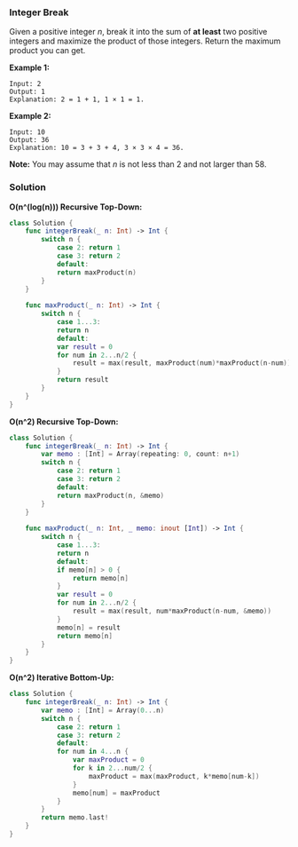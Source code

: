 
### Integer Break

Given a positive integer *n*, break it into the sum of __at least__ two positive integers and maximize the product of those integers. Return the maximum product you can get.

__Example 1:__
```
Input: 2
Output: 1
Explanation: 2 = 1 + 1, 1 × 1 = 1.
```
__Example 2:__
```
Input: 10
Output: 36
Explanation: 10 = 3 + 3 + 4, 3 × 3 × 4 = 36.
```

__Note:__ You may assume that *n* is not less than 2 and not larger than 58.

### Solution
__O(n^(log(n))) Recursive Top-Down:__
```Swift
class Solution {
    func integerBreak(_ n: Int) -> Int {
        switch n {
            case 2: return 1
            case 3: return 2
            default:
            return maxProduct(n)
        }
    }
    
    func maxProduct(_ n: Int) -> Int {
        switch n {
            case 1...3:
            return n
            default:
            var result = 0
            for num in 2...n/2 {
                result = max(result, maxProduct(num)*maxProduct(n-num))
            }
            return result
        }
    }
}
```
__O(n^2) Recursive Top-Down:__
```Swift
class Solution {
    func integerBreak(_ n: Int) -> Int {
        var memo : [Int] = Array(repeating: 0, count: n+1)
        switch n {
            case 2: return 1
            case 3: return 2
            default:
            return maxProduct(n, &memo)
        }
    }
    
    func maxProduct(_ n: Int, _ memo: inout [Int]) -> Int {
        switch n {
            case 1...3:
            return n
            default:
            if memo[n] > 0 {
                return memo[n]
            }
            var result = 0
            for num in 2...n/2 {
                result = max(result, num*maxProduct(n-num, &memo))
            }
            memo[n] = result
            return memo[n]
        }
    }
}
```
__O(n^2) Iterative Bottom-Up:__
```Swift
class Solution {
    func integerBreak(_ n: Int) -> Int {
        var memo : [Int] = Array(0...n)
        switch n {
            case 2: return 1
            case 3: return 2
            default:
            for num in 4...n {
                var maxProduct = 0
                for k in 2...num/2 {
                    maxProduct = max(maxProduct, k*memo[num-k])
                }
                memo[num] = maxProduct
            }
        }
        return memo.last!
    }
}
```